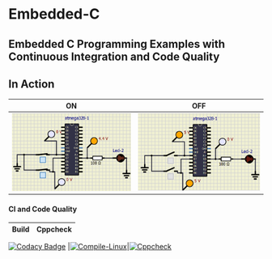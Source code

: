 # Embedded-C
## Embedded C Programming Examples with Continuous Integration and Code Quality

## In Action

|ON|OFF|
|:--:|:--:|
|![ON](https://github.com/Madhuraaaaa/Embedded-C/blob/main/Simulation/ON.PNG)|![OFF](https://github.com/Madhuraaaaa/Embedded-C/blob/main/Simulation/OFF.PNG)|

#### CI and Code Quality

|Build|Cppcheck|
|:--:|:--:|
[![Codacy Badge](https://api.codacy.com/project/badge/Grade/ca730b7472b04296aee2bb6a48f05216)](https://app.codacy.com/gh/Madhuraaaaa/Embedded-C?utm_source=github.com&utm_medium=referral&utm_content=Madhuraaaaa/Embedded-C&utm_campaign=Badge_Grade_Settings)
|[![Compile-Linux](https://github.com/Madhuraaaaa/Embedded-C/actions/workflows/Compile.yml/badge.svg)](https://github.com/Madhuraaaaa/Embedded-C/actions/workflows/Compile.yml)|[![Cppcheck](https://github.com/Madhuraaaaa/Embedded-C/actions/workflows/CodeQulaity.yml/badge.svg)](https://github.com/Madhuraaaaa/Embedded-C/actions/workflows/CodeQulaity.yml)